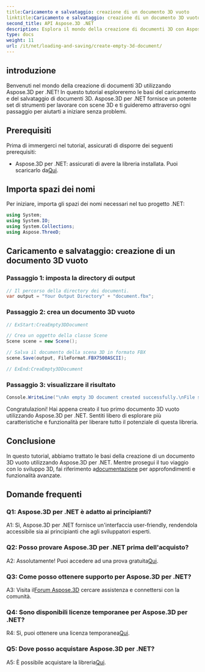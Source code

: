 ```yaml
---
title:Caricamento e salvataggio: creazione di un documento 3D vuoto
linktitle:Caricamento e salvataggio: creazione di un documento 3D vuoto
second_title: API Aspose.3D .NET
description: Esplora il mondo della creazione di documenti 3D con Aspose.3D per .NET. Crea, modifica e salva splendide scene 3D senza sforzo.
type: docs
weight: 11
url: /it/net/loading-and-saving/create-empty-3d-document/
---
```

## introduzione

Benvenuti nel mondo della creazione di documenti 3D utilizzando Aspose.3D per .NET! In questo tutorial esploreremo le basi del caricamento e del salvataggio di documenti 3D. Aspose.3D per .NET fornisce un potente set di strumenti per lavorare con scene 3D e ti guideremo attraverso ogni passaggio per aiutarti a iniziare senza problemi.

## Prerequisiti

Prima di immergerci nel tutorial, assicurati di disporre dei seguenti prerequisiti:

-  Aspose.3D per .NET: assicurati di avere la libreria installata. Puoi scaricarlo da[Qui](https://releases.aspose.com/3d/net/).

## Importa spazi dei nomi

Per iniziare, importa gli spazi dei nomi necessari nel tuo progetto .NET:

```csharp
using System;
using System.IO;
using System.Collections;
using Aspose.ThreeD;
```

## Caricamento e salvataggio: creazione di un documento 3D vuoto

### Passaggio 1: imposta la directory di output

```csharp
// Il percorso della directory dei documenti.
var output = "Your Output Directory" + "document.fbx";
```

### Passaggio 2: crea un documento 3D vuoto

```csharp
// ExStart:CreaEmpty3DDocument

// Crea un oggetto della classe Scene
Scene scene = new Scene();

// Salva il documento della scena 3D in formato FBX
scene.Save(output, FileFormat.FBX7500ASCII);

// ExEnd:CreaEmpty3DDocument
```

### Passaggio 3: visualizzare il risultato

```csharp
Console.WriteLine("\nAn empty 3D document created successfully.\nFile saved at " + output);
```

Congratulazioni! Hai appena creato il tuo primo documento 3D vuoto utilizzando Aspose.3D per .NET. Sentiti libero di esplorare più caratteristiche e funzionalità per liberare tutto il potenziale di questa libreria.

## Conclusione

 In questo tutorial, abbiamo trattato le basi della creazione di un documento 3D vuoto utilizzando Aspose.3D per .NET. Mentre prosegui il tuo viaggio con lo sviluppo 3D, fai riferimento a[documentazione](https://reference.aspose.com/3d/net/) per approfondimenti e funzionalità avanzate.

## Domande frequenti

### Q1: Aspose.3D per .NET è adatto ai principianti?

A1: Sì, Aspose.3D per .NET fornisce un'interfaccia user-friendly, rendendola accessibile sia ai principianti che agli sviluppatori esperti.

### Q2: Posso provare Aspose.3D per .NET prima dell'acquisto?

 A2: Assolutamente! Puoi accedere ad una prova gratuita[Qui](https://releases.aspose.com/).

### Q3: Come posso ottenere supporto per Aspose.3D per .NET?

 A3: Visita il[Forum Aspose.3D](https://forum.aspose.com/c/3d/18) cercare assistenza e connettersi con la comunità.

### Q4: Sono disponibili licenze temporanee per Aspose.3D per .NET?

 R4: Sì, puoi ottenere una licenza temporanea[Qui](https://purchase.aspose.com/temporary-license/).

### Q5: Dove posso acquistare Aspose.3D per .NET?

 A5: È possibile acquistare la libreria[Qui](https://purchase.aspose.com/buy).